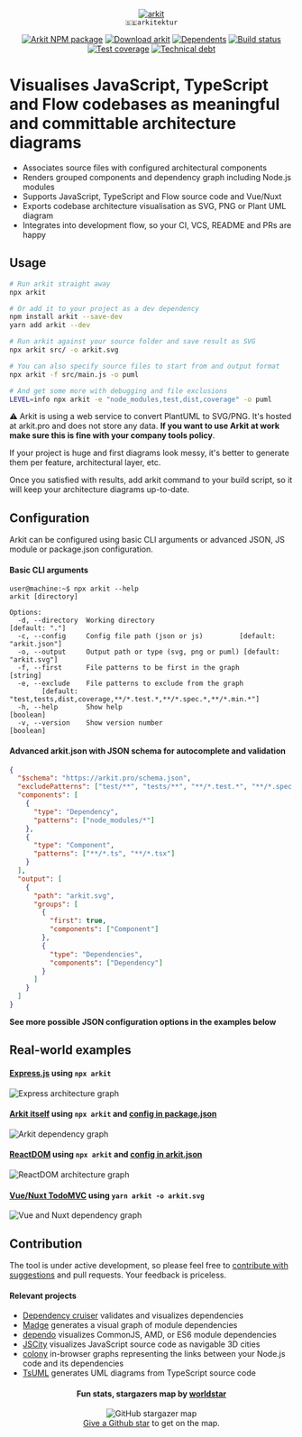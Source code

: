 <p align="center">
  <a href="https://arkit.pro"><img src="arkit.svg?sanitize=true" alt="arkit" /></a><br />
  <code>🇸🇪arkitektur</code>
</p>
<p align="center">
  <a href="https://www.npmjs.com/arkit"><img src="https://img.shields.io/npm/v/arkit.svg?label=%20&style=flat-square" alt="Arkit NPM package" /></a>
  <a href="https://www.npmjs.com/arkit"><img src="https://img.shields.io/npm/dw/arkit.svg?style=flat-square" alt="Download arkit" /></a>
  <a href="https://libraries.io/npm/arkit/dependents"><img src="https://img.shields.io/librariesio/dependents/npm/arkit.svg?style=flat-square" alt="Dependents" /></a>
  <a href="https://travis-ci.org/dyatko/arkit/branches"><img src="https://img.shields.io/travis/dyatko/arkit/master.svg?style=flat-square" alt="Build status" /></a>
  <a href="https://codeclimate.com/github/dyatko/arkit/code"><img src="https://img.shields.io/codeclimate/coverage/dyatko/arkit.svg?style=flat-square" alt="Test coverage" /></a>
  <a href="https://codeclimate.com/github/dyatko/arkit/issues"><img src="https://img.shields.io/codeclimate/tech-debt/dyatko/arkit.svg?style=flat-square" alt="Technical debt" /></a>
</p>

# Visualises JavaScript, TypeScript and Flow codebases as meaningful and committable architecture diagrams

- Associates source files with configured architectural components
- Renders grouped components and dependency graph including Node.js modules
- Supports JavaScript, TypeScript and Flow source code and Vue/Nuxt
- Exports codebase architecture visualisation as SVG, PNG or Plant UML diagram
- Integrates into development flow, so your CI, VCS, README and PRs are happy

## Usage

```sh
# Run arkit straight away
npx arkit

# Or add it to your project as a dev dependency
npm install arkit --save-dev
yarn add arkit --dev
```

```sh
# Run arkit against your source folder and save result as SVG
npx arkit src/ -o arkit.svg

# You can also specify source files to start from and output format
npx arkit -f src/main.js -o puml

# And get some more with debugging and file exclusions
LEVEL=info npx arkit -e "node_modules,test,dist,coverage" -o puml
```

:warning: Arkit is using a web service to convert PlantUML to SVG/PNG. 
It's hosted at arkit.pro and does not store any data.
**If you want to use Arkit at work make sure this is fine with your company tools policy**.

If your project is huge and first diagrams look messy, it's better to generate them per feature, architectural layer, etc.

Once you satisfied with results, add arkit command to your build script, so it will keep your architecture diagrams up-to-date.

## Configuration

Arkit can be configured using basic CLI arguments or advanced JSON, JS module or package.json configuration.

#### Basic CLI arguments

```console
user@machine:~$ npx arkit --help
arkit [directory]

Options:
  -d, --directory  Working directory                              [default: "."]
  -c, --config     Config file path (json or js)         [default: "arkit.json"]
  -o, --output     Output path or type (svg, png or puml) [default: "arkit.svg"]
  -f, --first      File patterns to be first in the graph               [string]
  -e, --exclude    File patterns to exclude from the graph
        [default: "test,tests,dist,coverage,**/*.test.*,**/*.spec.*,**/*.min.*"]
  -h, --help       Show help                                           [boolean]
  -v, --version    Show version number                                 [boolean]
```

#### Advanced arkit.json with JSON schema for autocomplete and validation

```json
{
  "$schema": "https://arkit.pro/schema.json",
  "excludePatterns": ["test/**", "tests/**", "**/*.test.*", "**/*.spec.*"],
  "components": [
    {
      "type": "Dependency",
      "patterns": ["node_modules/*"]
    },
    {
      "type": "Component",
      "patterns": ["**/*.ts", "**/*.tsx"]
    }
  ],
  "output": [
    {
      "path": "arkit.svg",
      "groups": [
        {
          "first": true,
          "components": ["Component"]
        },
        {
          "type": "Dependencies",
          "components": ["Dependency"]
        }
      ]
    }
  ]
}
```

**See more possible JSON configuration options in the examples below**

## Real-world examples

#### [Express.js](https://github.com/dyatko/arkit/tree/master/test/express) using `npx arkit`
![Express architecture graph](test/express/express.svg?sanitize=true)

#### [Arkit itself](https://github.com/dyatko/arkit/tree/master/src) using `npx arkit` and [config in package.json](https://github.com/dyatko/arkit/blob/master/package.json#L17)
![Arkit dependency graph](dist/arkit.svg?sanitize=true)

#### [ReactDOM](https://github.com/dyatko/arkit/tree/master/test/react-dom) using `npx arkit` and [config in arkit.json](https://github.com/dyatko/arkit/blob/master/test/react-dom/react-arkit.json)
![ReactDOM architecture graph](test/react-dom/arkit.svg?sanitize=true)

#### [Vue/Nuxt TodoMVC](https://github.com/dyatko/arkit-nuxt-todomvc) using `yarn arkit -o arkit.svg`
![Vue and Nuxt dependency graph](https://raw.githubusercontent.com/dyatko/arkit-nuxt-todomvc/master/arkit.svg?sanitize=true)

## Contribution

The tool is under active development, so please feel free to [contribute with suggestions](https://github.com/dyatko/arkit/issues/new/choose) and pull requests. Your feedback is priceless.

#### Relevant projects

- [Dependency cruiser](https://github.com/sverweij/dependency-cruiser) validates and visualizes dependencies
- [Madge](https://github.com/pahen/madge) generates a visual graph of module dependencies
- [dependo](https://github.com/auchenberg/dependo) visualizes CommonJS, AMD, or ES6 module dependencies
- [JSCity](https://github.com/aserg-ufmg/JSCity) visualizes JavaScript source code as navigable 3D cities
- [colony](https://github.com/hughsk/colony) in-browser graphs representing the links between your Node.js code and its dependencies
- [TsUML](https://github.com/remojansen/TsUML) generates UML diagrams from TypeScript source code

<h4 align="center">Fun stats, stargazers map by <a href="https://github.com/dyatko/worldstar">worldstar</a></h4>

<p align="center"><img src="worldstar.svg?sanitize=true" alt="GitHub stargazer map" /><br /><a href="https://github.com/dyatko/arkit">Give a Github star</a> to get on the map.</p>
